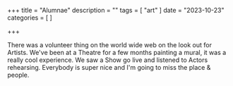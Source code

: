+++
title = "Alumnae"
description = ""
tags = [
 "art"
]
date = "2023-10-23"
categories = [
]

+++

There was a volunteer thing on the world wide web on the look out for Artists. We've been at a Theatre for a few months painting a mural, it was a really cool experience. We saw a Show go live and listened to Actors rehearsing. Everybody is super nice and I'm going to miss the place & people.
